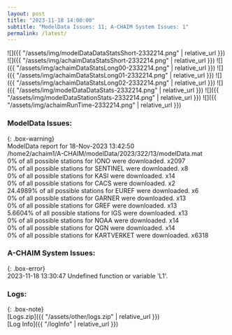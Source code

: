```yaml
---
layout: post
title: "2023-11-18 14:00:00"
subtitle: "ModelData Issues: 11; A-CHAIM System Issues: 1"
permalink: /latest/
---
```


![]({{ "/assets/img/modelDataDataStatsShort-2332214.png" | relative_url }})
![]({{ "/assets/img/achaimDataStatsShort-2332214.png" | relative_url }})
![]({{ "/assets/img/achaimDataStatsLong00-2332214.png" | relative_url }})
![]({{ "/assets/img/achaimDataStatsLong01-2332214.png" | relative_url }})
![]({{ "/assets/img/achaimDataStatsLong02-2332214.png" | relative_url }})
![]({{ "/assets/img/modelDataDataStats-2332214.png" | relative_url }})
![]({{ "/assets/img/modelDataStationStats-2332214.png" | relative_url }})
![]({{ "/assets/img/achaimRunTime-2332214.png" | relative_url }})


### ModelData Issues:  
  
{: .box-warning}  
 ModelData report for 18-Nov-2023 13:42:50   
 /home2/achaim1/A-CHAIM/modelData/2023/322/13/modelData.mat   
 0% of all possible stations for IONO were downloaded. x2097   
 0% of all possible stations for SENTINEL were downloaded. x8   
 0% of all possible stations for KASI were downloaded. x14   
 0% of all possible stations for CACS were downloaded. x2   
 24.4989% of all possible stations for EUREF were downloaded. x6   
 0% of all possible stations for GARNER were downloaded. x13   
 0% of all possible stations for GREF were downloaded. x13   
 5.6604% of all possible stations for IGS were downloaded. x13   
 0% of all possible stations for NOAA were downloaded. x14   
 0% of all possible stations for QGN were downloaded. x14   
 0% of all possible stations for KARTVERKET were downloaded. x6318   
  
### A-CHAIM System Issues:  
  
{: .box-error}  
2023-11-18 13:30:47 Undefined function or variable 'L1'.  

### Logs:  
  
{: .box-note}  
[Logs.zip]({{ "/assets/other/logs.zip" | relative_url }})  
[Log Info]({{ "/logInfo" | relative_url }})  

